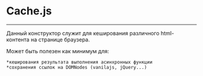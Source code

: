 # Cache.js
-----------------------------------------------------------------------------------------------------------------------------------
Данный конструктор служит для кеширования различного html-контента на странице браузера.

Может быть полезен как минимум для:

	*кеширования результата выполнения асинхронных функции
	*сохранения ссылок на DOMNodes (vanilajs, jQuery...)

